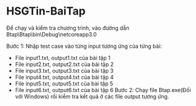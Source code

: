 # HSGTin-BaiTap

Để chạy và kiểm tra chương trình, vào đường dẫn Btap\Btap\bin\Debug\netcoreapp3.0 

Bước 1:  Nhập test case vào từng input tương ứng của từng bài: 
  + File input1.txt, output1.txt của bài tập 1
  + File input2.txt, output2.txt của bài tập 2
  + File input3.txt, output3.txt của bài tập 3
  + File input4.txt, output4.txt của bài tập 4
  + File input5.txt, output5.txt của bài tập 5
  + File input6.txt, output6.txt của bài tập 6
Bước 2: Chạy file Btap.exe(Đối với Windows) rồi kiểm tra kết quả ở các file output tương ứng.
